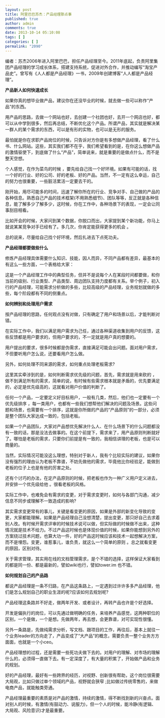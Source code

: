 ```yaml
---
layout: post
title: 阿里巴巴苏杰：产品经理那点事
published: true
author: admin
comments: true
date: 2013-10-14 05:10:08
tags: [ ]
categories: [ ]
permalink: "2090"
---
```

编者：苏杰2006年进入阿里巴巴，担任产品经理至今。2011年底起，负责阿里集团产品经理的学习成长体系，搭建支持系统，促进对外合作，并推动编写“淘宝产品史”。曾写有《人人都是产品经理》一书，2009年创建博客“人人都是产品经理”。

**产品新人如何快速成长**

如果你真的想毕业做产品，建议你在还没毕业的时候，就去做一些可以称作“产品”的东西。

用产品的思路，去做一个网站也好，去创建一个社团也好，去开一个网店也好，都可以从中学到很多，然后再总结，不断优化这个产品。所谓产品，其实就是解决某一群人的某个需求的东西，可以是有形的实物，也可以是无形的服务。

最怕就是你在求职产品岗位的时候，只告诉对方你是有多想做产品经理，看了什么书、什么网站。这些，其实我们都不在乎，我们希望看到的是，在你这么想做产品的激情驱使下，到底做了什么“产品”，简单说来，就是重要的是做点什么，而不是整天空想。

个人感觉，在作为菜鸟的时候 ，要先给自己找一个好环境。如果有可能的话，找一个好的行业、好的公司、好的老板、好的产品。当然，不一定有这么幸运，自己的努力也很重要，一些脏活累活一定要去干的。

刚开始，用尽可能多的时间，迅速了解你所在的行业、竞争对手、自己做的产品的各种信息。熟悉自己产品的技术框架(不用熟悉细节)、团队等等，反正就是各种信息，能了解多少了解多少，这时候，你在工作中，各种场景下的表现，一定会让同事刮目相看。

比如开会的时候，大家问到某个数据，你脱口而出，大家提到某个新功能，你马上就说某某竞争对手已经有了。多几次，你肯定能获得更多的机会 。

总的说来，尽量给自己找个好环境，然后扎进去下点死功夫。

**产品经理都要做些什么**

修炼产品经理具体需要什么知识、技能，因人而异，不同产品都有差异，最基本的有这么一些方面，一个表格给大家：


  
这是一个产品经理工作中的典型任务，但并不是说每个人在某段时间都要做，和你当前的级别、行业类型、产品类型、周边团队支持力度都有关系。举个例子，初入行的产品经理，可能需求分析做的多些，比较高级的产品经理，业务规划就做的多些，每个阶段都有不同的侧重点。

**如何辨别和处理用户需求**

按产品经理的思路，任何观点没有对做，只有确定了用户和场景以后，才能判断对错。

在实际工作中，我们以满足用户需求为己任，通过各种渠道收集到用户的反馈，这些反馈都是用户要求的，但用户要求的，不一定就是用户真的想要的。

用户提出的要求，很多时候都是伪需求，直接满足可能会出问题。面对用户需求，不但要听用户怎么说，还要看用户怎么做。

另外，如何处理不同来源的需求，如何重点处理老板需求?

这里其实牵涉到的是，如何判断需求优先级的问题，首先，需求就是用来砍的 ，做不到满足所有的需求，简单的说，有时候有些需求根本就是矛盾的，优先要满足的，必定是优先级高的，这就看对用户价值的判断了。

任何一个产品，一定要定义好目标用户，一般有几类，然后，他们也一定要有一个优先级排序 ，每一类用户，也都有一些我们想帮他们解决的问题及场景。这些问题和场景，也需要有一个排序，这就是你所做的产品的“产品原则”的一部分，必须是整个团队大家达成一致的，包括老板。

如果一个产品团队，大家对产品想优先解决什么人、在什么场景下的什么问题都没有一致的话，那是没法去做事的。在这个前提下，需求来了，用产品原则判断就好了。哪怕是老板的需求，只要你们前提是有一致的，我相信讲理的老板，也是可以商量的。

当然，实际情况可能没这么理想，特别对于新人，我有个比较实际的建议，如果你没有强烈的理由认为老板不靠谱，不妨先做他的需求，毕竟他比你经验足，能做到老板的位子上也是有他的厉害之处。

还有个讨巧的办法，在定产品原则的时候，把老板也作为一种广义用户定义进去，并安排一个优先级给他 。很看老板的风格。

实际工作中，也难免会有需求的变更，对于需求变更时，如何与各部门沟通，减少信息不同步或理解不一致造成的影响?

其实需求变更常有的事儿，关键是看变更的原因，如果是外部的新变化导致的变更，大家都能理解。如果是产品经理自己没想清楚，提出变更，那只好自己去求着别人改。有时候开需求评审的时候技术说可以做，但实际做的时候做不出来，这种情况就是技术不给力。不过产品这时候也是体现价值的时候，如果你能想到另外的方案绕过技术问题，也算大功一件，好的产品这时候应该和技术一起想解决方案，而不是埋怨。变更，谁惹事儿，谁负责，就这么一个简单的原则 。总之就看变更的原因，区别对待。

关于需求管理，其实用在线的文档管理需求，是个不错的选择，这样保证大家看到的都是同一份、都是最新的，譬如wiki也行，譬如tower.im 也不错。

**如何规划自己的产品路**

都说产品经理是一条不归路，在产品这条路上，一定遇到过许许多多产品经理，他们是怎么规划自己的职业生涯的呢?应该如何去规划呢?

产品经理这条路并不好走，做两年开发、或者设计，再转产品也许是个好选择。

开发是偏执行的岗位，可以先通过做明确的任务，来培养产品感觉，这两种职位的区别，一个是做，一个是想。先做两年，再去想，会更靠谱，对可实现性很懂。

另外一条路是，先做纯需求分析，写文档、跟项目的工作，再往后，基本上就往一个业务leader的方向走了，产品变成了“大产品”的概念，需要负责一整个业务方方面面，也就是一个小ceo。

产品经理想的过程，还是需要一些死功夫做下去的。对用户的理解、对市场的理解什么的，必须得一直做下去。有一定深度了，有大量的积累了，开始做产品和业务的规划。

好的产品经理，最好有一些跨界的经历，对视野、创新很有帮助，这个岗位很需要大局观，比如只做过单个领域的产品，视野就会狭窄 ;比如做过传统零售的，来做电商产品，就能触类旁通。

产品经理最重要的素质是对产品的激情，持续的激情，得不断找到新的兴奋点。面对别人的时候，有激情(有鼓动力、说服力)，但一个人的时候，能冷静(有逻辑、大局观、风险意识)才是最重要。